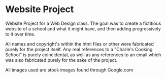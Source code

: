 # Website Project
Website Project for a Web Design class. The goal was to create a fictitious website of a school and what it might have, and then adding progressively to it over time.

All names and copyright's within the html files or other were fabricated purely for the project itself. Any real references to a "Charle's Cooking School" is purely coincidental, as well as any references to an email which was also fabricated purely for the sake of the project.

All images used are stock images found through Google.com
